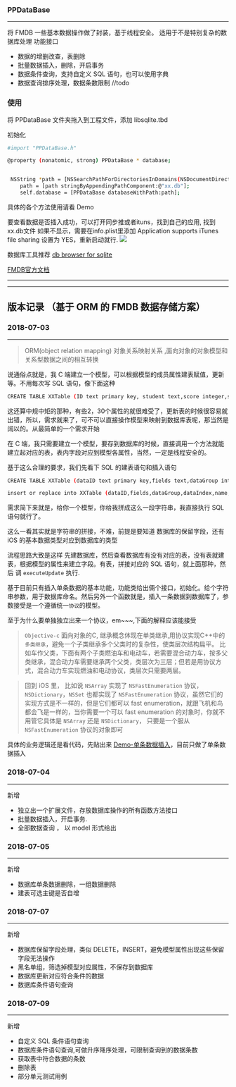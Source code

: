 
### PPDataBase 
---

将 FMDB  一些基本数据操作做了封装，基于线程安全。
适用于不是特别复杂的数据库处理
功能接口
* 数据的增删改查，表删除
* 批量数据插入，删除，开启事务
* 数据条件查询，支持自定义 SQL 语句，也可以使用字典
* 数据查询排序处理，数据条数限制
//todo
### 使用
将 PPDataBase 文件夹拖入到工程文件，添加 libsqlite.tbd 

初始化
``` .bash
#import "PPDataBase.h"

@property (nonatomic, strong) PPDataBase * database;


 NSString *path = [NSSearchPathForDirectoriesInDomains(NSDocumentDirectory, NSUserDomainMask, YES) objectAtIndex:0];
    path = [path stringByAppendingPathComponent:@"xx.db"];
    self.database = [PPDataBase databaseWithPath:path];
```

具体的各个方法使用请看 Demo

要查看数据是否插入成功，可以打开同步推或者ituns，找到自己的应用, 找到 xx.db文件 如果不显示，需要在info.plist里添加 Application supports iTunes file sharing 设置为 YES，重新启动就行.
![](https://upload-images.jianshu.io/upload_images/904629-401c4d9d9cacf7b8.png?imageMogr2/auto-orient/strip%7CimageView2/2/w/1240)

数据库工具推荐 [db browser for sqlite](http://sqlitebrowser.org)


[FMDB官方文档](https://github.com/ccgus/fmdb)


---


---


## 版本记录  （基于 ORM 的 FMDB 数据存储方案）
### 2018-07-03 
---
>ORM(object relation mapping) 对象关系映射关系 ,面向对象的对象模型和关系型数据之间的相互转换

说通俗点就是，我 C 端建立一个模型，可以根据模型的成员属性建表赋值，更新等。不用每次写 SQL 语句，像下面这种


``` .bash
CREATE TABLE XXTable (ID text primary key, student text,score integer,sumScore real,name text,age real,templateID text,timestamp real,type real,list text)
```
这还算中规中矩的那种，有些2，30个属性的就很难受了，更新表的时候很容易就出错，所以，需求就来了，可不可以直接操作模型来映射到数据库表呢，那当然是阔以的。从最简单的一个需求开始

在 C 端，我只需要建立一个模型，要存到数据库的时候，直接调用一个方法就能建立起对应的表，表内字段对应到模型各属性，当然，一定是线程安全的。

基于这么合理的要求，我们先看下 SQL 的建表语句和插入语句

``` .bash
CREATE TABLE XXTable (dataID text primary key,fields text,dataGroup integer,dataIndex real,name text,show real,templateID text,timestamp real,type real,list text)

insert or replace into XXTable (dataID,fields,dataGroup,dataIndex,name,show,templateID,timestamp,type,list) values  ('WOSHI_dataID','1234567',12,12,'?,',0,'?,',0,0,'?,')
```
需求简下来就是，给你一个模型，你给我拼成这么一段字符串，我直接执行 SQL 语句就行了。

这么一看其实就是字符串的拼接，不难，前提是要知道 数据库的保留字段，还有 iOS 的基本数据类型对应到数据库的类型

 流程思路大致是这样
先建数据库，然后查看数据库有没有对应的表，没有表就建表，根据模型的属性来建立字段。有表，拼接对应的 SQL 语句，就上面那种，然后 调 `executeUpdate` 执行.

基于目前只有插入单条数据的基本功能，功能类给出倆个接口，初始化。给个字符串参数，用于数据库命名。然后另外一个函数就是，插入一条数据到数据库了，参数接受是一个遵循统一`协议`的模型。

至于为什么要单独独立出来一个协议，em~~~,下面的解释应该能接受
> `Objective-c` 面向对象的C, 继承概念体现在单类继承,用协议实现C++中的`多类继承`，避免一个子类继承多个父类时的复杂性，使类层次结构扁平。
比如车作父类，下面有两个子类燃油车和电动车，若需要混合动力车，按多父类继承，混合动力车需要继承两个父类，类层次为三层；但若是用协议方式，混合动力车实现燃油和电动协议，类层次只需要两层。

> 回到 iOS 里， 比如说 `NSArray` 实现了 `NSFastEnumeration` 协议， `NSDictionary`，`NSSet` 也都实现了 `NSFastEnumeration` 协议，虽然它们的实现方式是不一样的，但是它们都可以 fast enumeration，就跟飞机和鸟都会飞是一样的，当你需要一个可以 fast enumeration 的对象时，你就不用管它具体是 `NSArray` 还是 `NSDictionary`， 只要是一个服从 `NSFastEnumeration` 协议的对象即可

具体的业务逻辑还是看代码，先贴出来 [Demo-单条数据插入](https://github.com/L-vinCent/PP_ORM_FMDB)，目前只做了单条数据插入



### 2018-07-04
---
新增
* 独立出一个扩展文件，存放数据库操作的所有函数方法接口 
* 批量数据插入，开启事务.  
* 全部数据查询 ， 以 model 形式给出


### 2018-07-05
---
新增
* 数据库单条数据删除，一组数据删除
* 建表可选主键是否自增

### 2018-07-07
---
新增
*  数据库保留字段处理，类似 DELETE，INSERT，避免模型属性出现这些保留字段无法操作
* 黑名单组，筛选掉模型对应属性，不保存到数据库
* 数据库更新对应符合条件的数据
* 数据库条件语句查询

### 2018-07-09
---
新增
* 自定义 SQL 条件语句查询
* 数据库条件语句查询,可做升序降序处理，可限制查询到的数据条数
* 获取表中符合数据的条数
* 删除表
* 部分单元测试用例
